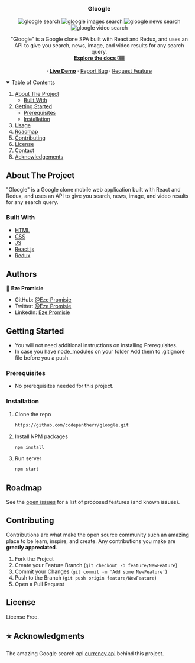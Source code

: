 <br />
<div align="center">

  <h3 align="center">Gloogle</h3>


  ![gloogle search](gloogle-search.PNG)
  ![gloogle images search](gloogle-images.PNG)
  ![gloogle news search](gloogle-news.PNG)
  ![gloogle video search](gloogle-videos.PNG)

  <p align="center">
    "Gloogle" is a Google clone SPA built with React and Redux, and uses an API to give you search, news, image, and video results for any search query.
    <br />
    <a href="#"><strong>Explore the docs 👇🏽</strong></a>
    <br />
    <br />
    ·
    <a href="https://gloogle.netlify.app/"><strong>Live Demo</strong></a>
    ·
    <a href="https://github.com/codepantherr/gloogle/issues">Report Bug</a>
    ·
    <a href="https://github.com/codepantherr/gloogle/issues">Request Feature</a>
  </p>
</div>

<details open="open">
  <summary>Table of Contents</summary>
  <ol>
    <li>
      <a href="#about-the-project">About The Project</a>
      <ul>
        <li><a href="#built-with">Built With</a></li>
      </ul>
    </li>
    <li>
      <a href="#getting-started">Getting Started</a>
      <ul>
        <li><a href="#prerequisites">Prerequisites</a></li>
        <li><a href="#installation">Installation</a></li>
      </ul>
    </li>
    <li><a href="#usage">Usage</a></li>
    <li><a href="#roadmap">Roadmap</a></li>
    <li><a href="#contributing">Contributing</a></li>
    <li><a href="#license">License</a></li>
    <li><a href="#contact">Contact</a></li>
    <li><a href="#acknowledgements">Acknowledgements</a></li>
  </ol>
</details>

## About The Project

"Gloogle" is a Google clone mobile web application built with React and Redux, and uses an API to give you search, news, image, and video results for any search query.

### Built With

- [HTML](https://www.w3schools.com/html/)
- [CSS](https://www.w3schools.com/css/)
- [JS](https://www.javascript.com/)
- [React js](https://www.reactjs.org)
- [Redux](https://react-redux.js.org)

## Authors
👤 **Eze Promisie**

- GitHub: [@Eze Promisie](https://github.com/codepantherr)
- Twitter: [@Eze Promisie](https://twitter.com/codepantherr)
- LinkedIn: [Eze Promisie](https://www.linkedin.com/in/promise-eze/)

## Getting Started

- You will not need additional instructions on installing Prerequisites.
- In case you have node_modules on your folder Add them to .gitignore file before you a push.

### Prerequisites

- No prerequisites needed for this project.

### Installation


1. Clone the repo
   ```sh
   https://github.com/codepantherr/gloogle.git
   ```

2. Install NPM packages
   ```sh
   npm install
   ```
3. Run server
   ```sh
   npm start
   ```

## Roadmap

See the [open issues](https://github.com/codepantherr/gloogle/issues) for a list of proposed features (and known issues).

## Contributing

Contributions are what make the open source community such an amazing place to be learn, inspire, and create. Any contributions you make are **greatly appreciated**.

1. Fork the Project
2. Create your Feature Branch (`git checkout -b feature/NewFeature`)
3. Commit your Changes (`git commit -m 'Add some NewFeature'`)
4. Push to the Branch (`git push origin feature/NewFeature`)
5. Open a Pull Request

## License

License Free.

## ⭐️ Acknowledgments
The amazing Google search api [currency api](https://rapidapi.com/apigeek/api/google-search3/) behind this project.
